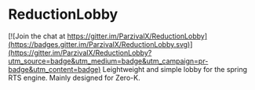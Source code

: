 # ReductionLobby

[![Join the chat at https://gitter.im/ParzivalX/ReductionLobby](https://badges.gitter.im/ParzivalX/ReductionLobby.svg)](https://gitter.im/ParzivalX/ReductionLobby?utm_source=badge&utm_medium=badge&utm_campaign=pr-badge&utm_content=badge)
Leightweight and simple lobby for the spring RTS engine. Mainly designed for Zero-K.
